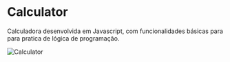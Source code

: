 # Calculator
Calculadora desenvolvida em Javascript, com funcionalidades básicas para para pratica de lógica de programação.

![Calculator](https://user-images.githubusercontent.com/18532618/117345631-2338c480-ae7d-11eb-8049-7a55c9b070f5.png)

